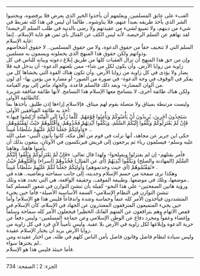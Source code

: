 ------------------------------------------------------------------------

العبء على عاتق المسلمين. ويعلمهم أن يأخذوا الخير الذي يعرض فلا يرفضوه،
ويجتنبوا الشر الذي يأخذ طريقه بعيداً عنهم، فلا يناوشوه.. طالما أن ليس في
هذا كله تفريط في شيء من دينهم، ولا تمييع لشيء من عقيدتهم ولا رضى بالدنية
في طلب السلم الرخيصة! لقد نهاهم عن السلم الرخيصة. لأنه ليس الكف عن
القتال بأي ثمن هو غاية الإسلام.. إنما غاية الإسلام:  
السلم التي لا تتحيف حقاً من حقوق الدعوة، ولا من حقوق المسلمين.. لا حقوق
أشخاصهم وذواتهم ولكن حقوق هذا المنهج الذي يحملونه ويسمون به مسلمين.  
وإن من حق هذا المنهج أن تزال العقبات كلها من طريق إبلاغ دعوته وبيانه
للناس في كل زاوية من زوايا الأرض. وأن يكون لكل من شاء- ممن بلغتهم
الدعوة- أن يدخل فيه فلا يضار ولا يؤذى في كل زاوية من زوايا الأرض. وأن
تكون هناك القوة التي يخشاها كل من يفكر في الوقوف في وجه الدعوة- في صورة
من الصور- أو مضارة من يؤمن بها- أي لون من ألوان المضارة- وبعد ذلك فالسلم
قاعدة. والجهاد ماض إلى يوم القيامة.  
ولكن هناك طائفة أخرى، لا يتسامح معها الإسلام هذا التسامح. لأنها طائفة
منافقة شريرة كالطائفة الأولى.  
وليست مرتبطة بميثاق ولا متصلة بقوم لهم ميثاق. فإلاسلام إزاءها إذن طليق.
يأخذها بما أخذ به طائفة المنافقين الأولى:  
«سَتَجِدُونَ آخَرِينَ، يُرِيدُونَ أَنْ يَأْمَنُوكُمْ وَيَأْمَنُوا قَوْمَهُمْ. كُلَّما رُدُّوا إِلَى الْفِتْنَةِ
أُرْكِسُوا فِيها. فَإِنْ لَمْ يَعْتَزِلُوكُمْ وَيُلْقُوا إِلَيْكُمُ السَّلَمَ، وَيَكُفُّوا أَيْدِيَهُمْ فَخُذُوهُمْ،
وَاقْتُلُوهُمْ حَيْثُ ثَقِفْتُمُوهُمْ، وَأُولئِكُمْ جَعَلْنا لَكُمْ عَلَيْهِمْ سُلْطاناً مُبِيناً» ..  
حكى ابن جرير عن مجاهد، أنها نزلت في قوم من أهل مكة، كانوا يأتون النبي-
صلى الله عليه وسلم- فيسلمون رياء ثم يرجعون إلى قريش فيرتكسون في الأوثان،
يبتغون بذلك أن يأمنوا هاهنا، وهاهنا.  
فأمر بقتلهم- إن لم يعتزلوا ويصلحوا- ولهذا قال تعالى: «فَإِنْ لَمْ يَعْتَزِلُوكُمْ
وَيُلْقُوا إِلَيْكُمُ السَّلَمَ (المهادنة والصلح) وَيَكُفُّوا أَيْدِيَهُمْ (أي عن القتال) فَخُذُوهُمْ
(أسراء) وَاقْتُلُوهُمْ حَيْثُ ثَقِفْتُمُوهُمْ (أي حيث وجدتموهم) وَأُولئِكُمْ جَعَلْنا لَكُمْ عَلَيْهِمْ
سُلْطاناً مُبِيناً» .  
وهكذا نرى صفحة من حسم الإسلام وجديته، إلى جانب سماحته ونغاضيه.. هذه في
موضعها، وتلك في موضعها. وطبيعة الموقف، وحقيقة الواقعة، هي التي تحدد هذه
وتلك..  
ورؤية هاتين الصفحتين- على هذا النحو- كفيلة بأن تنشئ التوازن في شعور
المسلم كما تنشئ التوازن في النظام الإسلامي- السمة الأساسية الأصيلة- فأما
حين يجيء المتشددون فيأخذون الأمر كله عنفاً وحماسة وشدة واندفاعاً فليس هذا
هو الإسلام! وأما حين يجيء المتميعون المترققون المعتذرون عن الجهاد في
الإسلام، كأن الإسلام في قفص الاتهام وهم يترافعون عن المتهم الفاتك
الخطير! فيجعلون الأمر كله سماحة وسلماً وإغضاء وعفواً ومجرد دفاع عن الوطن
الإسلامي وعن جماعة المسلمين- وليس دفعاً عن حرية الدعوة وإبلاغها لكل زاوية
في الأرض بلا عقبة. وليس تأميناً لأي فرد في كل زاوية من زوايا الأرض يريد
أن يختار الإسلام عقيدة.  
وليس سيادة لنظام فاضل وقانون فاضل يأمن الناس كلهم في ظله، من اختار
عقيدته ومن لم يخترها سواء..  
فأما حينئذ فليس هذا هو الإسلام.

------------------------------------------------------------------------

الجزء: 2 ¦ الصفحة: 734
